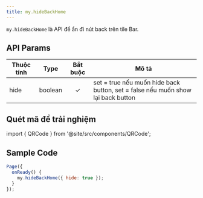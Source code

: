 ```yaml
---
title: my.hideBackHome
---
```


`my.hideBackHome` là API để ẩn đi nút back trên tile Bar.

## API Params

| Thuộc tính  | Type    | Bắt buộc | Mô tả                                                                     |
| -------- | ------- | :------: | ------------------------------------------------------------------------------- |
| hide     | boolean | ✓      | set = true nếu muốn hide back button, set = false nếu muốn show lại back button |

## Quét mã để trải nghiệm

import { QRCode } from '@site/src/components/QRCode';

<QRCode page="pages/api/navigation-bar/hide-back-home/index" />

## Sample Code

```js
Page({
  onReady() {
    my.hideBackHome({ hide: true });
  }
});
```



